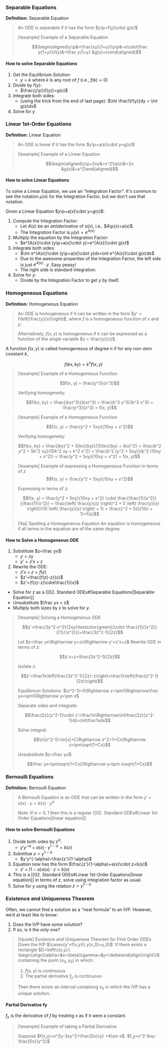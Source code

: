 
### Separable Equations
**Definition:** Separable Equation
> An ODE is separable if it has the form $y\p=f(y)\cdot g(x)$

> [!example] Example of a Separable Equation
>
> $$\begin{aligned}y\p&=\frac{xy}{1+y}\\y\p&=x\cdot\frac y{1+y}\\f(y)&=\frac y{1+y} &g(x)=x\end{aligned}$$
>

#### How to solve Separable Equations
1. Get the Equilibrium Solution:
	- $y=k$ where $k$ is any root of $f$ (i.e., $f(k)=0$)
2. Divide by f(y):
	- $\frac{y\p}{f(y)}=g(x)$
3. Integrate both sides:
	- (using the trick from the end of last page):
	   $\int \frac1{f(y)}dy = \int g(x)dx$
4. Solve for $y$

### Linear 1st-Order Equations
**Definition:** Linear Equation
> An ODE is linear if it has the form $y\p+a(x)\cdot y=g(x)$

> [!example] Example of a Linear Equation
>
> $$\begin{aligned}y\p+2xy&=x^2\\a(x)&=2x &g(x)&=x^2\end{aligned}$$
>

#### How to solve Linear Equations
To solve a Linear Equation, we use an "Integration Factor". It's common to see the notation $\mu(x)$ for the Integration Factor, but we don't use that notation.

Given a Linear Equation $y\p+a(x)\cdot y=g(x)$:
1. Compute the Integration Factor:
	- Let $A(x)$ be an _antiderivative_ of $a(x)$, i.e., $A\p(x)=a(x)$.
	- The Integration Factor is $\mu(x)=e^{A(x)}$
2. Multiply the equation by the Integration Factor:
    -  $e^{A(x)}\cdot (y\p+a(x)\cdot y)=e^{A(x)}\cdot g(x)$
3. Integrate both sides:
	- $\int e^{A(x)}\cdot (y\p+a(x)\cdot y)dx=\int e^{A(x)}\cdot g(x)dx$
	- Due to the awesome properties of the Integration Factor, the left side is just $e^{A(x)}\cdot y$. Easy peasy!
	- The right side is standard integration.
4. Solve for $y$:
    - Divide by the Integration Factor to get $y$ by itself.

### Homogeneous Equations
**Definition:** Homogeneous Equation
> An ODE is homogeneous if it can be written in the form $y' = f\left(\frac{y}{x}\right)$, where $f$ is a homogeneous function of $x$ and $y$.
>
> Alternatively, $f(x, y)$ is homogeneous if it can be expressed as a function of the single variable $z = \frac{y}{x}$.

A function $f(x, y)$ is called homogeneous of degree $n$ if for any non-zero constant $k$,

$$f(kx, ky) = k^n f(x, y)$$

> [!example] Example of a Homogeneous Function
>
> $$f(x, y) = \frac{y^3}{x^3}$$
>
> Verifying homogeneity:
>
> $$f(kx, ky) = \frac{(ky)^3}{(kx)^3} = \frac{k^3 y^3}{k^3 x^3} = \frac{y^3}{x^3} = f(x, y)$$


> [!example] Example of a Homogeneous Function
>
> $$f(x, y) = \frac{y^2 + 5xy}{10xy + x^2}$$
>
> Verifying homogeneity:
> 
> $$f(kx, ky) = \frac{(ky)^2 + 5(kx)(ky)}{10(kx)(ky) + (kx)^2} = \frac{k^2 y^2 + 5k^2 xy}{10k^2 xy + k^2 x^2} = \frac{k^2 (y^2 + 5xy)}{k^2 (10xy + x^2)} = \frac{y^2 + 5xy}{10xy + x^2} = f(x, y)$$
> 


> [!example] Example of expressing a Homogeneous Function in terms of $z$
> $$f(x, y) = \frac{y^2 + 5xy}{10xy + x^2}$$
>
> Expressing in terms of $z$:
>
> $$f(x, y) = \frac{y^2 + 5xy}{10xy + x^2} \cdot \frac{\frac{1}{x^2}}{\frac{1}{x^2}} = \frac{\left( \frac{y}{x} \right)^2 + 5 \left( \frac{y}{x} \right)}{10 \left( \frac{y}{x} \right) + 1} = \frac{z^2 + 5z}{10z + 1}=f(z)$$

> [!tip] Spotting a Homogeneous Equation
> An equation is homogeneous if all terms in the equation are of the same degree.

#### How to Solve a Homogeneous ODE
1. Substitute $z=\frac yx$:
	- $y=zy$
	- $y'=z'x+z$
2. Rewrite the ODE:
	- $z'x+z=f(z)$
	- $z'=\frac{f(z)-z}{x}$
	- $z'=(f(z)-z)\cdot\frac{1}{x}$
- Solve for $z$ as a [[02. Standard ODEs#Separable Equations|Separable Equation]]
- Unsubstitute $\frac yx = z$
- Multiply both sizes by $x$ to solve for $y$.

> [!example] Solving a Homogeneous ODE
>
> $$y'=\frac{3y^2-x^2}{2xy}\textcolor{green}{\cdot \frac{{1}/{x^2}}{{1}/{x^2}}}=\frac{3z^2-1}{2z}$$
>
> Let $z=\frac yx\Rightarrow y=zx\Rightarrow y'=z'x+z$
> Rewrite ODE in terms of $z$:
>
> $$z'x+z=\frac{3z^2-1}{2z}$$
>
> Isolate $z$:
>
> $$z'=\frac1x\left(\frac{3z^2-1}{2z}-z\right)=\frac1x\left(\frac{z^2-1}{2z}\right)$$
>
> Equilibrium Solutions: $(z^2-1)=0\Rightarrow z=\pm1\Rightarrow\frac yx=\pm1\Rightarrow y=\pm x$
>
> Separate sides and integrate:
>
> $$\frac{2z}{z^2-1}\cdot z'=\frac1x\Rightarrow\int\frac{2z}{z^2-1}dz=\int\frac1xdx$$
> 
> Solve integral:
>
> $$\ln|z^2-1|=\ln|x|+C\Rightarrow z^2=1+Cx\Rightarrow z=\pm\sqrt{1+Cx}$$
> 
> Unsubstitute $z=\frac yx$:
>
> $$\frac yx=\pm\sqrt{1+Cx}\Rightarrow y=\pm x\sqrt{1+Cx}$$
> 

### Bernoulli Equations
**Definition:** Bernoulli Equation
> A Bernoulli Equation is an ODE that can be written in the form $y' +a(x)\cdot y=b(x)\cdot y^\alpha$
>
> Note: If $\alpha=0,1$ then this is a regular [[02. Standard ODEs#Linear 1st-Order Equations|linear equation]].

#### How to solve Bernoulli Equations
1. Divide both sides by $y^\alpha$:
	- $y'y^{-\alpha}+a(x)\cdot y^{1-\alpha}=b(x)$
2. Substitue $z=y^{1-\alpha}$
	- $y'y^{-\alpha}=\frac{z'}{1-\alpha}$
3. Equation now has the form $\frac{z'}{1-\alpha}+a(x)\cdot z=b(x)$
	- $z'+(1-\alpha)a(x)\cdot z=b(x)$
4. This is a [[02. Standard ODEs#Linear 1st-Order Equations|linear equation]] in terms of $z$, solve using integration factor as usual.
5. Solve for $y$ using the relation $z=y^{1-\alpha}$

### Existence and Uniqueness Theorem
Often, we cannot find a solution as a “neat formula” to an IVP. However, we’d at least like to know:
1. Does the IVP have some solution?
2. If so, is it the only one?

> [!quote] Existence and Uniqueness Theorem for First Order ODEs
> Given the IVP $\cases{y'=f(x,y)\\ y(x_0)=y_0}$:
> If there exists a rectangle $D=\left\{(x,y):\ \begin{align}\alpha<&x<\beta\\\gamma<&y<\delta\end{align}\right\}$ containing the point $(x_0, y_0)$ in which:
> 1. $f(x, y)$ is continuous
> 2. The partial derivative $f_y$ is continuous
> 
> Then there exists an interval containing $x_0$ in which the IVP has a unique solution.


#### Partial Derivative fy
$f_y$ is the derivative of $f$ by treating $x$ as if it were a constant.

> [!example] Example of taking a Partial Derivative
> 
> Suppose $f(x,y)=x^2y-3xy^2+\frac{5x}{y} +4\sin x$.
> $f_y=x^2-6xy-\frac{5x}{y^2}$
